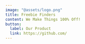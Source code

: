 ```yaml
---
image: "@assets/logo.png"
title: Freebie Finders
content: We Make Things 100% Off!
button:
  label: Our Product
  link: https://github.com/
---
```


